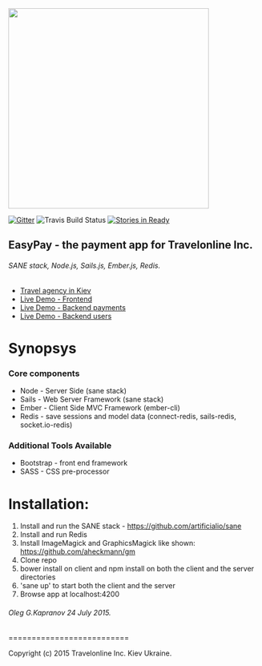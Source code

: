 <img src="https://camo.githubusercontent.com/b8ecf54b15f51c7c992d6fce003b661c96d8acec/68747470733a2f2f63646e2e7261776769742e636f6d2f6172746966696369616c696f2f73616e652f67682d70616765732f5f696e636c756465732f73616e652d6c6f676f2e737667" width="400"/>

[![Gitter](https://badges.gitter.im/Join+Chat.svg)](https://gitter.im/artificialio/sane?utm_source=badge&utm_medium=badge&utm_campaign=pr-badge&utm_content=badge) ![Travis Build Status](https://travis-ci.org/mgenev/how-to-sane.svg?branch=master) [![Stories in Ready](https://badge.waffle.io/mgenev/how-to-sane.png?label=in%20progress&title=InProgress)](http://www.pay.travelonline.com.ua)
## EasyPay - the payment app for Travelonline Inc.
###### SANE stack, Node.js, Sails.js, Ember.js, Redis.


+ [Travel agency in Kiev](http://travelonline.com.ua)
+ [Live Demo - Frontend](http://212.26.132.49:4200)
+ [Live Demo - Backend payments](http://212.26.132.49:1337/api/v1/payments)
+ [Live Demo - Backend users](http://212.26.132.49:1337/api/v1/users)


Synopsys
==========================

### Core components
+ Node  - Server Side (sane stack)
+ Sails - Web Server Framework (sane stack)
+ Ember - Client Side MVC Framework (ember-cli)
+ Redis - save sessions and model data
  (connect-redis, sails-redis, socket.io-redis)

### Additional Tools Available
+ Bootstrap - front end framework
+ SASS - CSS pre-processor

Installation:
==========================
1. Install and run the SANE stack - https://github.com/artificialio/sane
2. Install and run Redis
3. Install ImageMagick and GraphicsMagick like shown: https://github.com/aheckmann/gm
4. Clone repo
5. bower install on client and npm install  on both the client and the
   server directories
6. 'sane up' to start both the client and the server
7. Browse app at localhost:4200

###### Oleg G.Kapranov 24 July 2015.

==========================

Copyright (c) 2015 Travelonline Inc. Kiev Ukraine.
